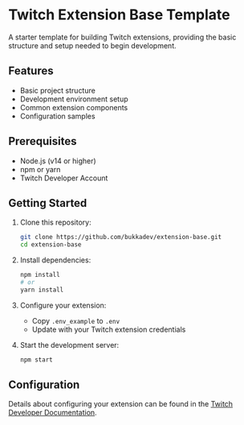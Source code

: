 # Twitch Extension Base Template

A starter template for building Twitch extensions, providing the basic structure and setup needed to begin development.

## Features

- Basic project structure
- Development environment setup
- Common extension components
- Configuration samples

## Prerequisites

- Node.js (v14 or higher)
- npm or yarn
- Twitch Developer Account

## Getting Started

1. Clone this repository:
   ```bash
   git clone https://github.com/bukkadev/extension-base.git
   cd extension-base
   ```

2. Install dependencies:
   ```bash
   npm install
   # or
   yarn install
   ```

3. Configure your extension:
   - Copy `.env_example` to `.env`
   - Update with your Twitch extension credentials

4. Start the development server:
   ```bash
   npm start
   ```


## Configuration

Details about configuring your extension can be found in the [Twitch Developer Documentation](https://dev.twitch.tv/docs/extensions/).


